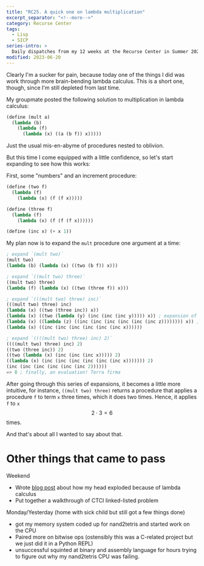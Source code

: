 ```yaml
---
title: "RC25. A quick one on lambda multiplication"
excerpt_separator: "<!--more-->"
category: Recurse Center
tags:
  - Lisp
  - SICP
series-intro: >
  Daily dispatches from my 12 weeks at the Recurse Center in Summer 2023
modified: 2023-06-20
---
```


Clearly I'm a sucker for pain, because today one of the things I did was work through more brain-bending lambda calculus. This is a short one, though, since I'm still depleted from last time.

My groupmate posted the following solution to multiplication in lambda calculus:

```scheme
(define (mult a)
  (lambda (b)
    (lambda (f)
      (lambda (x) ((a (b f)) x)))))
```

Just the usual mis-en-abyme of procedures nested to oblivion.

But this time I come equipped with a little confidence, so let's start expanding to see how this works:

First, some "numbers" and an increment procedure:

```scheme
(define (two f)
  (lambda (f)
    (lambda (x) (f (f x)))))

(define (three f)
  (lambda (f)
    (lambda (x) (f (f (f x))))))

(define (inc x) (+ x 1))
```

My plan now is to expand the `mult` procedure one argument at a time:

```scheme
; expand `(mult two)`
(mult two)
(lambda (b) (lambda (x) ((two (b f)) x)))

; expand `((mult two) three)`
((mult two) three)
(lambda (f) (lambda (x) ((two (three f)) x)))

; expand `(((mult two) three) inc)`
(((mult two) three) inc)
(lambda (x) ((two (three inc)) x))
(lambda (x) ((two (lambda (y) (inc (inc (inc y))))) x)) ; expansion of `(three inc)`
(lambda (x) ((lambda (z) ((inc (inc (inc (inc (inc (inc z)))))))) x)) ; expansion of `(two ...)`
(lambda (x) ((inc (inc (inc (inc (inc (inc x))))))

; expand `((((mult two) three) inc) 2)`
((((mult two) three) inc) 2)
((two (three inc)) 2)
((two (lambda (x) (inc (inc (inc x))))) 2)
((lambda (x) (inc (inc (inc (inc (inc (inc x))))))) 2)
(inc (inc (inc (inc (inc (inc 2))))))
=> 8 ; finally, an evaluation! Terra firma
```

After going through this series of expansions, it becomes a little more intuitive, for instance, `((mult two) three)` returns a procedure that applies a procedure `f` to term `x` three times, which it does two times. Hence, it applies `f` to `x` $$ 2 \cdot 3 = 6 $$ times.

And that's about all I wanted to say about that.

# Other things that came to pass

Weekend
- Wrote [blog post](https://www.datadoodad.com/recurse%20center/RC24/) about how my head exploded because of lambda calculus
- Put together a walkthrough of CTCI linked-listed problem

Monday/Yesterday (home with sick child but still got a few things done)
- got my memory system coded up for nand2tetris and started work on the CPU
- Paired more on bitwise ops (ostensibly this was a C-related project but we just did it in a Python REPL)
- unsuccessful squinted at binary and assembly language for hours trying to figure out why my nand2tetris CPU was failing.
